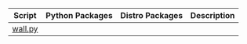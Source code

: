 | Script             | Python Packages | Distro Packages | Description |
| -                  | -               | -               | -           |
|[wall.py](/wall.py) |                 |                 |             |
